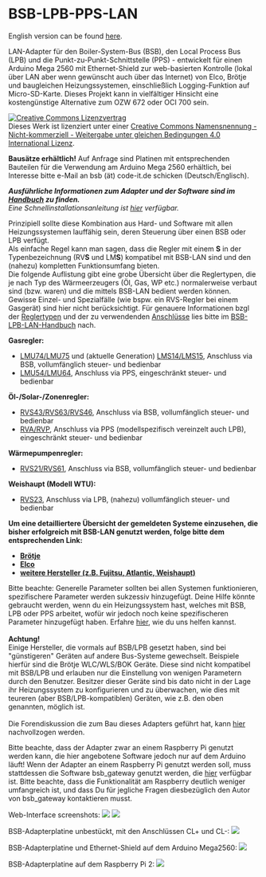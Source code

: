 # BSB-LPB-PPS-LAN

English version can be found <A HREF="https://github.com/fredlcore/bsb_lan/blob/master/README.md">here</A>. 

LAN-Adapter für den Boiler-System-Bus (BSB), den Local Process Bus (LPB) und die Punkt-zu-Punkt-Schnittstelle (PPS) - entwickelt für einen Arduino Mega 2560 mit Ethernet-Shield zur web-basierten Kontrolle (lokal über LAN aber wenn gewünscht auch über das Internet) von Elco, Brötje und baugleichen Heizungssystemen, einschließlich Logging-Funktion auf Micro-SD-Karte. Dieses Projekt kann in vielfältiger Hinsicht eine kostengünstige Alternative zum OZW 672 oder OCI 700 sein.

<a rel="license" href="http://creativecommons.org/licenses/by-nc-sa/4.0/"><img alt="Creative Commons Lizenzvertrag" style="border-width:0" src="https://i.creativecommons.org/l/by-nc-sa/4.0/88x31.png" /></a><br />Dieses Werk ist lizenziert unter einer <a rel="license" href="http://creativecommons.org/licenses/by-nc-sa/4.0/">Creative Commons Namensnennung - Nicht-kommerziell - Weitergabe unter gleichen Bedingungen 4.0 International Lizenz</a>.

<B>Bausätze erhältlich!</B> Auf Anfrage sind Platinen mit entsprechenden Bauteilen für die Verwendung am Arduino Mega 2560 erhältlich, bei Interesse bitte e-Mail an bsb (ät) code-it.de schicken (Deutsch/Englisch).

***Ausführliche Informationen zum Adapter und der Software sind im [Handbuch](https://1coderookie.github.io/BSB-LPB-LAN) zu finden.***  
*Eine Schnellinstallationsanleitung ist [hier](https://1coderookie.github.io/BSB-LPB-LAN/kap16.html) verfügbar.*  

Prinzipiell sollte diese Kombination aus Hard- und Software mit allen Heizungssystemen lauffähig sein, deren Steuerung über einen BSB oder LPB verfügt.  
Als einfache Regel kann man sagen, dass die Regler mit einem **S** in der Typenbezeichnung (RV**S** und LM**S**) kompatibel mit BSB-LAN sind und den (nahezu) kompletten Funktionsumfang bieten.  
Die folgende Auflistung gibt eine grobe Übersicht über die Reglertypen, die je nach Typ des Wärmeerzeugers (Öl, Gas, WP etc.) normalerweise verbaut sind (bzw. waren) und die mittels BSB-LAN bedient werden können. Gewisse Einzel- und Spezialfälle (wie bspw. ein RVS-Regler bei einem Gasgerät) sind hier nicht berücksichtigt. Für genauere Informationen bzgl der [Reglertypen](https://1coderookie.github.io/BSB-LPB-LAN/kap03.html#32-detailliertere-auflistung-und-beschreibung-der-unterstützten-regler) und der zu verwendenden [Anschlüsse](https://1coderookie.github.io/BSB-LPB-LAN/kap02.html#23-anschluss-des-adapters) lies bitte im [BSB-LPB-LAN-Handbuch](https://1coderookie.github.io/BSB-LPB-LAN) nach.

**Gasregler:**  
- [LMU74/LMU75](https://1coderookie.github.io/BSB-LPB-LAN/kap03.html#3211-lmu-regler) und (aktuelle Generation) [LMS14/LMS15](https://1coderookie.github.io/BSB-LPB-LAN/kap03.html#3212-lms-regler), Anschluss via BSB, vollumfänglich steuer- und bedienbar  
- [LMU54/LMU64](https://1coderookie.github.io/BSB-LPB-LAN/kap03.html#3211-lmu-regler), Anschluss via PPS, eingeschränkt steuer- und bedienbar   
   
**Öl-/Solar-/Zonenregler:**  
- [RVS43/RVS63/RVS46](https://1coderookie.github.io/BSB-LPB-LAN/kap03.html#3222-rvs-regler), Anschluss via BSB, vollumfänglich steuer- und bedienbar  
- [RVA/RVP](https://1coderookie.github.io/BSB-LPB-LAN/kap03.html#3221-rva--und-rvp-regler), Anschluss via PPS (modellspezifisch vereinzelt auch LPB), eingeschränkt steuer- und bedienbar  
   
**Wärmepumpenregler:**  
- [RVS21/RVS61](https://1coderookie.github.io/BSB-LPB-LAN/kap03.html#3222-rvs-regler), Anschluss via BSB, vollumfänglich steuer- und bedienbar  
   
**Weishaupt (Modell WTU):**  
- [RVS23](https://1coderookie.github.io/BSB-LPB-LAN/kap03.html#3222-rvs-regler), Anschluss via LPB, (nahezu) vollumfänglich steuer- und bedienbar   
   
**Um eine detailliertere Übersicht der gemeldeten Systeme einzusehen, die bisher erfolgreich mit BSB-LAN genutzt werden, folge bitte dem entsprechenden Link:**  
- **[Brötje](https://1coderookie.github.io/BSB-LPB-LAN/kap03.html#311-brötje)**
- **[Elco](https://1coderookie.github.io/BSB-LPB-LAN/kap03.html#312-elco)**
- **[weitere Hersteller (z.B. Fujitsu, Atlantic, Weishaupt)](https://1coderookie.github.io/BSB-LPB-LAN/kap03.html#313-weitere-hersteller)**      
   
Bitte beachte: Generelle Parameter sollten bei allen Systemen funktionieren, spezifischere Parameter werden sukzessiv hinzugefügt. Deine Hilfe könnte gebraucht werden, wenn du ein Heizungssystem hast, welches mit BSB, LPB oder PPS arbeitet, wofür wir jedoch noch keine spezifischeren Parameter hinzugefügt haben. Erfahre <A HREF="https://github.com/fredlcore/bsb_lan/blob/master/FAQ_de.md#mein-heizungssystem-verf%C3%BCgt-%C3%BCber-parameter-die-von-der-software-bisher-nicht-unterst%C3%BCtzt-werden-kann-ich-behilflich-sein-diese-parameter-hinzuzuf%C3%BCgen">hier</A>, wie du uns helfen kannst.
<BR><BR>
<B>Achtung!</B><BR>
Einige Hersteller, die vormals auf BSB/LPB gesetzt haben, sind bei "günstigeren" Geräten auf andere Bus-Systeme gewechselt. Beispiele hierfür sind die Brötje WLC/WLS/BOK Geräte. Diese sind nicht kompatibel mit BSB/LPB und erlauben nur die Einstellung von wenigen Parametern durch den Benutzer. Besitzer dieser Geräte sind bis dato nicht in der Lage ihr Heizungssystem zu konfigurieren und zu überwachen, wie dies mit teureren (aber BSB/LPB-kompatiblen) Geräten, wie z.B. den oben genannten, möglich ist.
<BR><BR>
Die Forendiskussion die zum Bau dieses Adapters geführt hat, kann <A HREF="https://forum.fhem.de/index.php?topic=29762.new;topicseen#new">hier</A> nachvollzogen werden.<BR>

Bitte beachte, dass der Adapter zwar an einem Raspberry Pi genutzt werden kann, die hier angebotene Software jedoch nur auf dem Arduino läuft! Wenn der Adapter an einem Raspberry Pi genutzt werden soll, muss stattdessen die Software bsb_gateway genutzt werden, die <A HREF="https://github.com/loehnertj/bsbgateway">hier</A> verfügbar ist. Bitte beachte, dass die Funktionalität am Raspberry deutlich weniger umfangreich ist, und dass Du für jegliche Fragen diesbezüglich den Autor von bsb_gateway kontaktieren musst.

Web-Interface screenshots:
<img src="https://github.com/fredlcore/bsb_lan/blob/master/schematics/Web-Interface.png" size="50%">
<img src="https://github.com/fredlcore/bsb_lan/blob/master/schematics/Web-Interface2.png" size="50%">

BSB-Adapterplatine unbestückt, mit den Anschlüssen CL+ und CL-:
<img src="https://github.com/fredlcore/bsb_lan/blob/master/schematics/BSB-Board%20plain.jpg" size="50%">

BSB-Adapterplatine und Ethernet-Shield auf dem Arduino Mega2560:
<img src="https://github.com/fredlcore/bsb_lan/blob/master/schematics/BSB-Board%20on%20Arduino%20Mega%202560.jpg" size="50%">

BSB-Adapterplatine auf dem Raspberry Pi 2:
<img src="https://github.com/fredlcore/bsb_lan/blob/master/schematics/BSB-Board%20on%20Raspberry%20Pi%202.jpg" size="50%">
